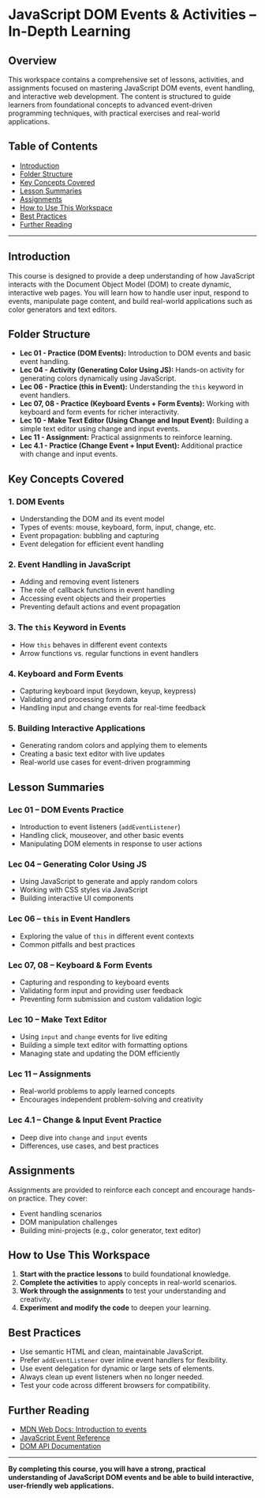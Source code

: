 # JavaScript DOM Events & Activities – In-Depth Learning

## Overview
This workspace contains a comprehensive set of lessons, activities, and assignments focused on mastering JavaScript DOM events, event handling, and interactive web development. The content is structured to guide learners from foundational concepts to advanced event-driven programming techniques, with practical exercises and real-world applications.

## Table of Contents
- [Introduction](#introduction)
- [Folder Structure](#folder-structure)
- [Key Concepts Covered](#key-concepts-covered)
- [Lesson Summaries](#lesson-summaries)
- [Assignments](#assignments)
- [How to Use This Workspace](#how-to-use-this-workspace)
- [Best Practices](#best-practices)
- [Further Reading](#further-reading)

---

## Introduction
This course is designed to provide a deep understanding of how JavaScript interacts with the Document Object Model (DOM) to create dynamic, interactive web pages. You will learn how to handle user input, respond to events, manipulate page content, and build real-world applications such as color generators and text editors.

## Folder Structure
- **Lec 01 - Practice (DOM Events):** Introduction to DOM events and basic event handling.
- **Lec 04 - Activity (Generating Color Using JS):** Hands-on activity for generating colors dynamically using JavaScript.
- **Lec 06 - Practice (this in Event):** Understanding the `this` keyword in event handlers.
- **Lec 07, 08 - Practice (Keyboard Events + Form Events):** Working with keyboard and form events for richer interactivity.
- **Lec 10 - Make Text Editor (Using Change and Input Event):** Building a simple text editor using change and input events.
- **Lec 11 - Assignment:** Practical assignments to reinforce learning.
- **Lec 4.1 - Practice (Change Event + Input Event):** Additional practice with change and input events.

## Key Concepts Covered
### 1. DOM Events
- Understanding the DOM and its event model
- Types of events: mouse, keyboard, form, input, change, etc.
- Event propagation: bubbling and capturing
- Event delegation for efficient event handling

### 2. Event Handling in JavaScript
- Adding and removing event listeners
- The role of callback functions in event handling
- Accessing event objects and their properties
- Preventing default actions and event propagation

### 3. The `this` Keyword in Events
- How `this` behaves in different event contexts
- Arrow functions vs. regular functions in event handlers

### 4. Keyboard and Form Events
- Capturing keyboard input (keydown, keyup, keypress)
- Validating and processing form data
- Handling input and change events for real-time feedback

### 5. Building Interactive Applications
- Generating random colors and applying them to elements
- Creating a basic text editor with live updates
- Real-world use cases for event-driven programming

## Lesson Summaries
### Lec 01 – DOM Events Practice
- Introduction to event listeners (`addEventListener`)
- Handling click, mouseover, and other basic events
- Manipulating DOM elements in response to user actions

### Lec 04 – Generating Color Using JS
- Using JavaScript to generate and apply random colors
- Working with CSS styles via JavaScript
- Building interactive UI components

### Lec 06 – `this` in Event Handlers
- Exploring the value of `this` in different event contexts
- Common pitfalls and best practices

### Lec 07, 08 – Keyboard & Form Events
- Capturing and responding to keyboard events
- Validating form input and providing user feedback
- Preventing form submission and custom validation logic

### Lec 10 – Make Text Editor
- Using `input` and `change` events for live editing
- Building a simple text editor with formatting options
- Managing state and updating the DOM efficiently

### Lec 11 – Assignments
- Real-world problems to apply learned concepts
- Encourages independent problem-solving and creativity

### Lec 4.1 – Change & Input Event Practice
- Deep dive into `change` and `input` events
- Differences, use cases, and best practices

## Assignments
Assignments are provided to reinforce each concept and encourage hands-on practice. They cover:
- Event handling scenarios
- DOM manipulation challenges
- Building mini-projects (e.g., color generator, text editor)

## How to Use This Workspace
1. **Start with the practice lessons** to build foundational knowledge.
2. **Complete the activities** to apply concepts in real-world scenarios.
3. **Work through the assignments** to test your understanding and creativity.
4. **Experiment and modify the code** to deepen your learning.

## Best Practices
- Use semantic HTML and clean, maintainable JavaScript.
- Prefer `addEventListener` over inline event handlers for flexibility.
- Use event delegation for dynamic or large sets of elements.
- Always clean up event listeners when no longer needed.
- Test your code across different browsers for compatibility.

## Further Reading
- [MDN Web Docs: Introduction to events](https://developer.mozilla.org/en-US/docs/Learn/JavaScript/Building_blocks/Events)
- [JavaScript Event Reference](https://developer.mozilla.org/en-US/docs/Web/Events)
- [DOM API Documentation](https://developer.mozilla.org/en-US/docs/Web/API/Document_Object_Model)

---

**By completing this course, you will have a strong, practical understanding of JavaScript DOM events and be able to build interactive, user-friendly web applications.**
